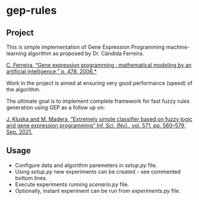 # gep-rules
## Project
This is simple implementation of Gene Expression Programming machine-learning algorithm as proposed by Dr. Cândida Ferreira.

[C. Ferreira, “Gene expression programming : mathematical modeling by an artificial intelligence,” p. 478, 2006.*](https://www.springer.com/gp/book/9783540327967)

Work in the project is aimed at ensuring very good performance (speed) of the algorithm.

The ultimate goal is to implement complete framework for fast fuzzy rules generation using GEP as a follow up on:

[J. Kluska and M. Madera, “Extremely simple classifier based on fuzzy logic and gene expression programming” Inf. Sci. (Ny)., vol. 571, pp. 560–579, Sep. 2021.](https://www.sciencedirect.com/science/article/abs/pii/S0020025521005016?via%3Dihub)

## Usage

- Configure data and algorithm paremeters in *setup.py* file.
- Using *setup.py* new experiments can be created - see commented bottom lines.
- Execute experiments running *scenario.py* file.
- Optionally, instant experiment can be run from *experiments.py* file.

